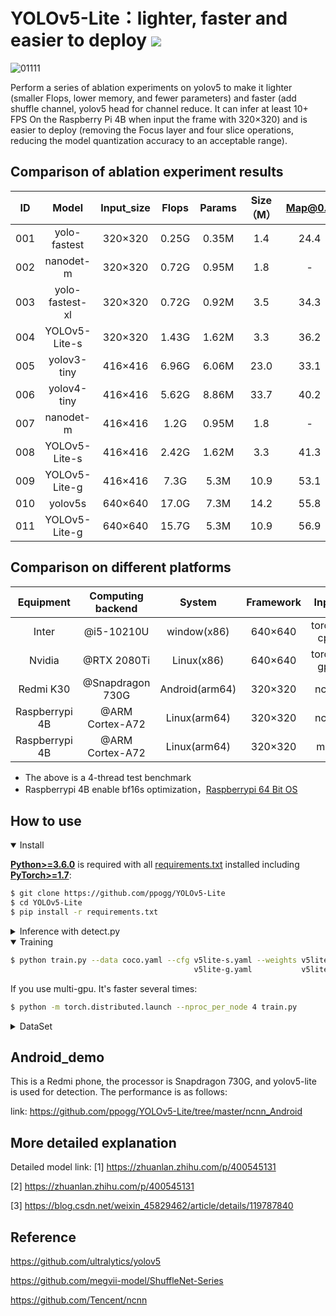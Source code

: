 # YOLOv5-Lite：lighter, faster and easier to deploy   ![](https://zenodo.org/badge/DOI/10.5281/zenodo.5241425.svg)

![01111](https://user-images.githubusercontent.com/82716366/135464047-9a66eb1a-38d6-4585-aacb-552c70b18457.jpg)

Perform a series of ablation experiments on yolov5 to make it lighter (smaller Flops, lower memory, and fewer parameters) and faster (add shuffle channel, yolov5 head for channel reduce. It can infer at least 10+ FPS On the Raspberry Pi 4B when input the frame with 320×320) and is easier to deploy (removing the Focus layer and four slice operations, reducing the model quantization accuracy to an acceptable range).

## Comparison of ablation experiment results

  ID|Model | Input_size|Flops| Params | Size（M） |Map@0.5|Map@.5:0.95
 :-----:|:-----:|:-----:|:----------:|:----:|:----:|:----:|:----:|
001| yolo-fastest| 320×320|0.25G|0.35M|1.4| 24.4| -
002| nanodet-m| 320×320| 0.72G|0.95M|1.8|- |20.6
003| yolo-fastest-xl| 320×320|0.72G|0.92M|3.5| 34.3| -
004| YOLOv5-Lite-s| 320×320|1.43G |1.62M|3.3| 36.2|20.8| 
005| yolov3-tiny| 416×416| 6.96G|6.06M|23.0| 33.1|16.6
006| yolov4-tiny| 416×416| 5.62G|8.86M| 33.7|40.2|21.7
007| nanodet-m| 416×416| 1.2G	|0.95M|1.8|- |23.5
008| YOLOv5-Lite-s| 416×416|2.42G |1.62M|3.3| 41.3|24.4| 
009| YOLOv5-Lite-g| 416×416|7.3G |5.3M|10.9| 53.1|34.7| 
010| yolov5s| 640×640| 17.0G|7.3M|14.2| 55.8|35.9
011| YOLOv5-Lite-g| 640×640|15.7G |5.3M|10.9| 56.9|38.1| 

## Comparison on different platforms

Equipment|Computing backend|System|Framework|Input|[v5Lite-s](https://drive.google.com/file/d/1by8_RZFHGcHB70nHSANXTPVtgDHZalPn/view?usp=sharing)|[v5Lite-g](https://drive.google.com/file/d/1epLouWuSLMMFcbEjAqtWLBPjNJXKi7sb/view?usp=sharing)|YOLOv5s
:---:|:---:|:---:|:---:|:---:|:---:|:---:|:---:
Inter|@i5-10210U|window(x86)|640×640|torch-cpu|112ms|183ms|179ms
Nvidia|@RTX 2080Ti|Linux(x86)|640×640|torch-gpu|11ms|16ms|14ms
Redmi K30|@Snapdragon 730G|Android(arm64)|320×320|ncnn|36ms|-|-
Raspberrypi 4B|@ARM Cortex-A72|Linux(arm64)|320×320|ncnn|97ms|415ms|371ms
Raspberrypi 4B|@ARM Cortex-A72|Linux(arm64)|320×320|mnn|88ms|393ms|356ms

* The above is a 4-thread test benchmark
* Raspberrypi 4B enable bf16s optimization，[Raspberrypi 64 Bit OS](http://downloads.raspberrypi.org/raspios_arm64/images/raspios_arm64-2020-08-24/)

## <div>How to use</div>

<details open>
<summary>Install</summary>

[**Python>=3.6.0**](https://www.python.org/) is required with all
[requirements.txt](https://github.com/ppogg/YOLOv5-Lite/master/requirements.txt) installed including
[**PyTorch>=1.7**](https://pytorch.org/get-started/locally/):
<!-- $ sudo apt update && apt install -y libgl1-mesa-glx libsm6 libxext6 libxrender-dev -->

```bash
$ git clone https://github.com/ppogg/YOLOv5-Lite
$ cd YOLOv5-Lite
$ pip install -r requirements.txt
```

</details>

<details>
<summary>Inference with detect.py</summary>

`detect.py` runs inference on a variety of sources, downloading models automatically from
the [latest YOLOv5-Lite release](https://github.com/ppogg/YOLOv5-Lite/releases) and saving results to `runs/detect`.

```bash
$ python detect.py --source 0  # webcam
                            file.jpg  # image 
                            file.mp4  # video
                            path/  # directory
                            path/*.jpg  # glob
                            'https://youtu.be/NUsoVlDFqZg'  # YouTube
                            'rtsp://example.com/media.mp4'  # RTSP, RTMP, HTTP stream
```

</details>

<details open>
<summary>Training</summary>

```bash
$ python train.py --data coco.yaml --cfg v5lite-s.yaml --weights v5lite-s.pt --batch-size 128
                                         v5lite-g.yaml           v5lite-g.pt               64
```

 If you use multi-gpu. It's faster several times:
  
 ```bash
$ python -m torch.distributed.launch --nproc_per_node 4 train.py
```
  
</details>  

</details>

<details>
<summary>DataSet</summary>

Training set and test set distribution （the path with xx.jpg）
  
 ```bash
train: ../coco/images/train2017/
val: ../coco/images/val2017/
  
```
```bash
├── images
│   ├── train2017        # TrainSet example
│   │   ├── 000050.jpg
│   │   ├── 000051.jpg
│   │   └── 000052.jpg
│   └── val2017          # ValSet example
│       ├── 001800.jpg
│       ├── 001801.jpg
│       └── 001802.jpg
└── labels               
    ├── train2017       # .txt with TrainSet
    │   ├── 000050.txt
    │   ├── 000051.txt
    │   └── 000052.txt
    └── val2017         # .txt with ValSet
        ├── 001800.txt
        ├── 001801.txt
        └── 001802.txt
```
  
</details>  

## Android_demo 

This is a Redmi phone, the processor is Snapdragon 730G, and yolov5-lite is used for detection. The performance is as follows:

link: https://github.com/ppogg/YOLOv5-Lite/tree/master/ncnn_Android

## More detailed explanation

Detailed model link:
 [1] https://zhuanlan.zhihu.com/p/400545131
 
 [2] https://zhuanlan.zhihu.com/p/400545131
 
 [3] https://blog.csdn.net/weixin_45829462/article/details/119787840

## Reference

https://github.com/ultralytics/yolov5

https://github.com/megvii-model/ShuffleNet-Series

https://github.com/Tencent/ncnn
